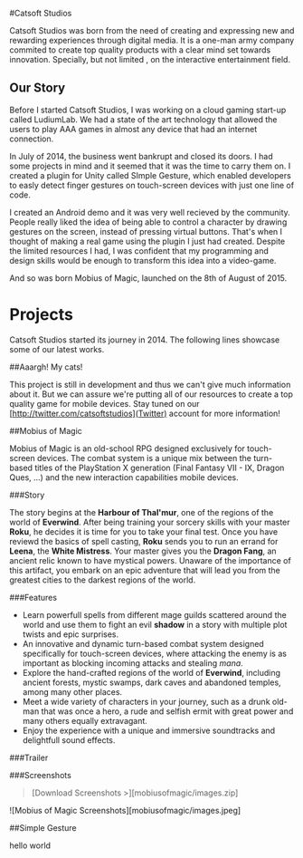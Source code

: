#Catsoft Studios

Catsoft Studios was born from the need of creating and expressing new and rewarding experiences through digital media. It is a one-man army company commited to create top quality products with a clear mind set towards innovation. Specially, but not limited , on the interactive entertainment field.

## Our Story

Before I started Catsoft Studios, I was working on a cloud gaming start-up called LudiumLab. We had a state of the art technology that allowed the users to play AAA games in almost any device that had an internet connection.

In July of 2014, the business went bankrupt and closed its doors. I had some projects in mind and it seemed that it was the time to carry them on. I created a plugin for Unity called SImple Gesture, which enabled developers to easly detect finger gestures on touch-screen devices with just one line of code.

I created an Android demo and it was very well recieved by the community. People really liked the idea of being able to control a character by drawing gestures on the screen, instead of pressing virtual buttons. That's when I thought of making a real game using the plugin I just had created. Despite the limited resources I had, I was confident that my programming and design skills would be enough to transform this idea into a video-game.

And so was born Mobius of Magic, launched on the 8th of August of 2015.

# Projects

Catsoft Studios started its journey in 2014. The following lines showcase some of our latest works.

##Aaargh! My cats!

This project is still in development and thus we can't give much information about it. But we can assure we're putting all of our resources to create a top quality game for mobile devices. Stay tuned on our [http://twitter.com/catsoftstudios](Twitter) account for more information!

##Mobius of Magic

Mobius of Magic is an old-school RPG designed exclusively for touch-screen devices. The combat system is a unique mix between the turn-based titles of the PlayStation X generation (Final Fantasy VII - IX, Dragon Ques, ...) and the new interaction capabilities mobile devices.

###Story

The story begins at the **Harbour of Thal'mur**, one of the regions of the world of **Everwind**. After being training your sorcery skills with your master **Roku**, he decides it is time for you to take your final test. Once you have reviewd the basics of spell casting, **Roku** sends you to run an errand for **Leena**, the **White Mistress**. Your master gives you the **Dragon Fang**, an ancient relic known to have mystical powers. Unaware of the importance of this artifact, you embark on an epic adventure that will lead you from the greatest cities to the darkest regions of the world.

###Features

+ Learn powerfull spells from different mage guilds scattered around the world and use them to fight an evil **shadow** in a story with multiple plot twists and epic surprises.
+ An innovative and dynamic turn-based combat system designed specifically for touch-screen devices, where attacking the enemy is as important as blocking incoming attacks and stealing *mana*.
+ Explore the hand-crafted regions of the world of **Everwind**, including ancient forests, mystic swamps, dark caves and abandoned temples, among many other places.
+ Meet a wide variety of characters in your journey, such as a drunk old-man that was once a hero, a rude and selfish ermit with great power and many others equally extravagant.
+ Enjoy the experience with a unique and immersive soundtracks and delightfull sound effects.

###Trailer

###Screenshots

> [Download Screenshots >][mobiusofmagic/images.zip]

![Mobius of Magic Screenshots][mobiusofmagic/images.jpeg]

##Simple Gesture

hello world





